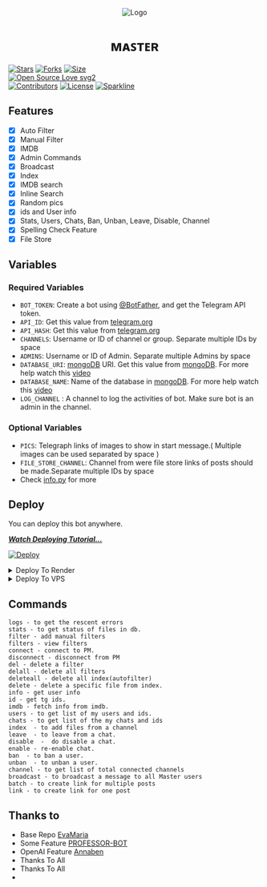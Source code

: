 <p align="center">
  <img src="assets/logo.jpg" alt="Logo">
</p>
<h1 align="center">
  <b>ᴍᴀꜱᴛᴇʀ</b>
</h1>


[![Stars](https://img.shields.io/github/stars/PbAjay/Master?style=flat-square&color=yellow)](https://github.com/PbAjay/Master/stargazers)
[![Forks](https://img.shields.io/github/forks/PbAjay/Master?style=flat-square&color=orange)](https://github.com/PbAjay/Master/fork)
[![Size](https://img.shields.io/github/repo-size/PbAjay/Master?style=flat-square&color=green)](https://github.com/PbAjay/Master/)   
[![Open Source Love svg2](https://badges.frapsoft.com/os/v2/open-source.svg?v=103)](https://github.com/PbAjay/Master)   
[![Contributors](https://img.shields.io/github/contributors/PbAjay/Master?style=flat-square&color=green)](https://github.com/PbAjay/Master/graphs/contributors)
[![License](https://img.shields.io/badge/License-AGPL-blue)](https://github.com/PbAjay/Master/blob/V3/LICENSE)
[![Sparkline](https://stars.medv.io/PbAjay/Master.svg)](https://stars.medv.io/PbAjay/Master)


## Features

- [x] Auto Filter
- [x] Manual Filter
- [x] IMDB
- [x] Admin Commands
- [x] Broadcast
- [x] Index
- [x] IMDB search
- [x] Inline Search
- [x] Random pics
- [x] ids and User info 
- [x] Stats, Users, Chats, Ban, Unban, Leave, Disable, Channel
- [x] Spelling Check Feature
- [x] File Store
## Variables


### Required Variables
* `BOT_TOKEN`: Create a bot using [@BotFather](https://telegram.dog/BotFather), and get the Telegram API token.
* `API_ID`: Get this value from [telegram.org](https://my.telegram.org/apps)
* `API_HASH`: Get this value from [telegram.org](https://my.telegram.org/apps)
* `CHANNELS`: Username or ID of channel or group. Separate multiple IDs by space
* `ADMINS`: Username or ID of Admin. Separate multiple Admins by space
* `DATABASE_URI`: [mongoDB](https://www.mongodb.com) URI. Get this value from [mongoDB](https://www.mongodb.com). For more help watch this [video](https://youtu.be/1G1XwEOnxxo)
* `DATABASE_NAME`: Name of the database in [mongoDB](https://www.mongodb.com). For more help watch this [video](https://youtu.be/1G1XwEOnxxo)
* `LOG_CHANNEL` : A channel to log the activities of bot. Make sure bot is an admin in the channel.
### Optional Variables
* `PICS`: Telegraph links of images to show in start message.( Multiple images can be used separated by space )
* `FILE_STORE_CHANNEL`: Channel from were file store links of posts should be made.Separate multiple IDs by space
* Check [info.py](https://github.com/PbAjay/Master/blob/V3/info.py) for more


## Deploy
You can deploy this bot anywhere.

<i>**[Watch Deploying Tutorial...](https://youtu.be/1G1XwEOnxxo)**</i>

[![Deploy](https://www.herokucdn.com/deploy/button.svg)](https://heroku.com/deploy?template=https://github.com/PbAjay/Master)

<details><summary>Deploy To Render</summary>
<br>
<a href="https://render.com/deploy?repo=https://github.com/PbAjay/Master/tree/web">
<img src="https://render.com/images/deploy-to-render-button.svg" alt="Deploy to Render">
</a>
</details>

<details><summary>Deploy To VPS</summary>
<p>
<pre>
git clone https://github.com/PbAjay/Master
# Install Packages
pip3 install -U -r requirements.txt
Edit info.py with variables as given below then run bot
python3 bot.py
</pre>
</p>
</details>


## Commands
```
logs - to get the rescent errors
stats - to get status of files in db.
filter - add manual filters
filters - view filters
connect - connect to PM.
disconnect - disconnect from PM
del - delete a filter
delall - delete all filters
deleteall - delete all index(autofilter)
delete - delete a specific file from index.
info - get user info
id - get tg ids.
imdb - fetch info from imdb.
users - to get list of my users and ids.
chats - to get list of the my chats and ids 
index  - to add files from a channel
leave  - to leave from a chat.
disable  -  do disable a chat.
enable - re-enable chat.
ban  - to ban a user.
unban  - to unban a user.
channel - to get list of total connected channels
broadcast - to broadcast a message to all Master users
batch - to create link for multiple posts
link - to create link for one post
```


## Thanks to 
 - Base Repo [EvaMaria](https://github.com/EvaMariaTG/EvaMaria)
 - Some Feature [PROFESSOR-BOT](https://github.com/MrMKN/PROFESSOR-BOT)
 - OpenAI Feature [Annaben](https://github.com/Lalluss/annaben_2.35)
 - Thanks To All 
 - Thanks To All 
 - 
